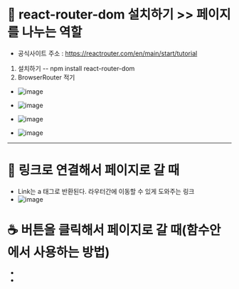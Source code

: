 # 🌾 react-router-dom 설치하기 >> 페이지를 나누는 역할

- 공식사이트 주소 : https://reactrouter.com/en/main/start/tutorial

1) 설치하기 -- npm install react-router-dom
2) BrowserRouter 적기
- ![image](https://github.com/leegowoon/react/assets/145514701/84dd5d00-db91-4e0c-a5fe-e55ac4589f32)
  
- ![image](https://github.com/leegowoon/react/assets/145514701/15fd3beb-3f59-4404-b120-0960198f389f)
- ![image](https://github.com/leegowoon/react/assets/145514701/01861b3a-0154-4570-9eca-133a607d03d2)
- ![image](https://github.com/leegowoon/react/assets/145514701/8834f4f2-0d6f-4d4d-864f-382f3d42f236)

---
# 🍹 링크로 연결해서 페이지로 갈 때
- Link는 a 태그로 반환된다. 라우터간에 이동할 수 있게 도와주는 링크
- ![image](https://github.com/leegowoon/react/assets/145514701/e5627fc0-b1bc-49bb-9142-9780fd6b31af)

# ☕ 버튼을 클릭해서 페이지로 갈 때(함수안에서 사용하는 방법)
- 

-
